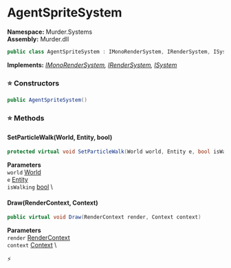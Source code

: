 # AgentSpriteSystem

**Namespace:** Murder.Systems \
**Assembly:** Murder.dll

```csharp
public class AgentSpriteSystem : IMonoRenderSystem, IRenderSystem, ISystem
```

**Implements:** _[IMonoRenderSystem](../../Murder/Core/Graphics/IMonoRenderSystem.html), [IRenderSystem](../../Bang/Systems/IRenderSystem.html), [ISystem](../../Bang/Systems/ISystem.html)_

### ⭐ Constructors
```csharp
public AgentSpriteSystem()
```

### ⭐ Methods
#### SetParticleWalk(World, Entity, bool)
```csharp
protected virtual void SetParticleWalk(World world, Entity e, bool isWalking)
```

**Parameters** \
`world` [World](../../Bang/World.html) \
`e` [Entity](../../Bang/Entities/Entity.html) \
`isWalking` [bool](https://learn.microsoft.com/en-us/dotnet/api/System.Boolean?view=net-7.0) \

#### Draw(RenderContext, Context)
```csharp
public virtual void Draw(RenderContext render, Context context)
```

**Parameters** \
`render` [RenderContext](../../Murder/Core/Graphics/RenderContext.html) \
`context` [Context](../../Bang/Contexts/Context.html) \



⚡